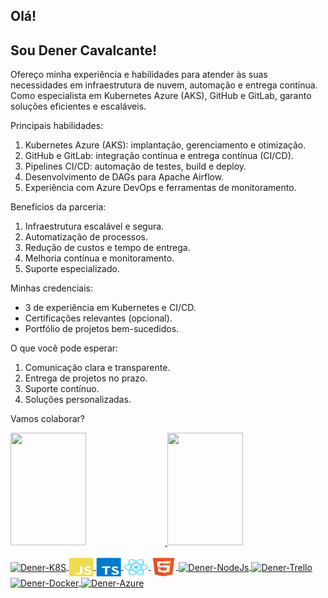 ## Olá!
## Sou Dener Cavalcante!

Ofereço minha experiência e habilidades para atender às suas necessidades em infraestrutura de nuvem, automação e entrega contínua. Como especialista em Kubernetes Azure (AKS), GitHub e GitLab, garanto soluções eficientes e escaláveis.

Principais habilidades:

1. Kubernetes Azure (AKS): implantação, gerenciamento e otimização.
2. GitHub e GitLab: integração contínua e entrega contínua (CI/CD).
3. Pipelines CI/CD: automação de testes, build e deploy.
4. Desenvolvimento de DAGs para Apache Airflow.
5. Experiência com Azure DevOps e ferramentas de monitoramento.

Benefícios da parceria:

1. Infraestrutura escalável e segura.
2. Automatização de processos.
3. Redução de custos e tempo de entrega.
4. Melhoria contínua e monitoramento.
5. Suporte especializado.

Minhas credenciais:

- 3 de experiência em Kubernetes e CI/CD.
- Certificações relevantes (opcional).
- Portfólio de projetos bem-sucedidos.

O que você pode esperar:

1. Comunicação clara e transparente.
2. Entrega de projetos no prazo.
3. Suporte contínuo.
4. Soluções personalizadas.

Vamos colaborar?


 <div>
  <a href="https://github.com/DenerCavalcante">
  <img height="180em" width="49%" src="https://github-readme-stats.vercel.app/api?username=DenerCavalcante&show_icons=true&theme=holi&include_all_commits=true&count_private=true"/> <img height="180em" width="49%" src="https://github-readme-stats.vercel.app/api/top-langs/?username=DenerCavalcante&layout=compact&langs_count=7&theme=holi"/>
</div>
<div style="display: inline_block"><br>
  <img align="center" alt="Dener-K8S" height="30" width="40" src="https://cdn.jsdelivr.net/gh/devicons/devicon/icons/kubernetes/kubernetes-plain.svg">
  <img align="center" alt="Dener-Js" height="30" width="40" src="https://raw.githubusercontent.com/devicons/devicon/master/icons/javascript/javascript-plain.svg">
  <img align="center" alt="Dener-Ts" height="30" width="40" src="https://raw.githubusercontent.com/devicons/devicon/master/icons/typescript/typescript-plain.svg">
  <img align="center" alt="Dener-React" height="30" width="40" src="https://raw.githubusercontent.com/devicons/devicon/master/icons/react/react-original.svg">
  <img align="center" alt="Dener-HTML" height="30" width="40" src="https://raw.githubusercontent.com/devicons/devicon/master/icons/html5/html5-original.svg">
  <img align="center" alt="Dener-NodeJs" height="30" width="40" src="https://cdn.jsdelivr.net/gh/devicons/devicon/icons/nodejs/nodejs-original.svg">
  <img align="center" alt="Dener-Trello" height="30" width="40" src="https://cdn.jsdelivr.net/gh/devicons/devicon/icons/trello/trello-plain.svg">
  <img align="center" alt="Dener-Docker" height="30" width="40" src="https://cdn.jsdelivr.net/gh/devicons/devicon/icons/docker/docker-original.svg">
  <img align="center" alt="Dener-Azure" height="30" width="40" src="https://cdn.jsdelivr.net/gh/devicons/devicon/icons/azure/azure-original.svg">
 </div>
